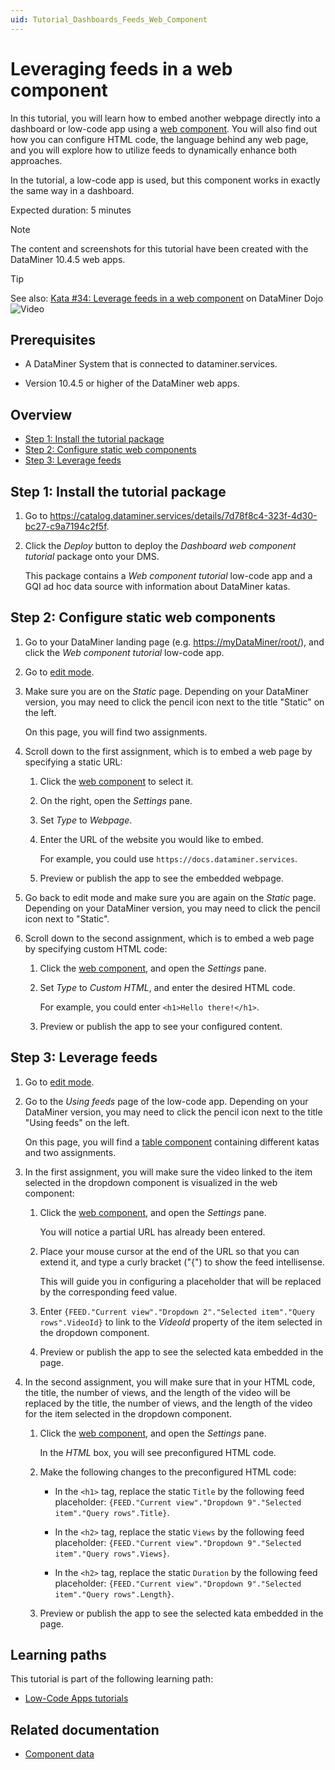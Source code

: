 ```yaml
---
uid: Tutorial_Dashboards_Feeds_Web_Component
---
```


# Leveraging feeds in a web component

In this tutorial, you will learn how to embed another webpage directly into a dashboard or low-code app using a [web component](xref:DashboardWeb). You will also find out how you can configure HTML code, the language behind any web page, and you will explore how to utilize feeds to dynamically enhance both approaches.

In the tutorial, a low-code app is used, but this component works in exactly the same way in a dashboard.

Expected duration: 5 minutes

> [!NOTE]
> The content and screenshots for this tutorial have been created with the DataMiner 10.4.5 web apps.

> [!TIP]
> See also: [Kata #34: Leverage feeds in a web component](https://community.dataminer.services/courses/kata-34/) on DataMiner Dojo ![Video](~/user-guide/images/video_Duo.png)

## Prerequisites

- A DataMiner System that is connected to dataminer.services.

- Version 10.4.5 or higher of the DataMiner web apps.

## Overview

- [Step 1: Install the tutorial package](#step-1-install-the-tutorial-package)
- [Step 2: Configure static web components](#step-2-configure-static-web-components)
- [Step 3: Leverage feeds](#step-3-leverage-feeds)

## Step 1: Install the tutorial package

1. Go to <https://catalog.dataminer.services/details/7d78f8c4-323f-4d30-bc27-c9a7194c2f5f>.

1. Click the *Deploy* button to deploy the *Dashboard web component tutorial* package onto your DMS.

   This package contains a *Web component tutorial* low-code app and a GQI ad hoc data source with information about DataMiner katas.

## Step 2: Configure static web components

1. Go to your DataMiner landing page (e.g. <https://myDataMiner/root/>), and click the *Web component tutorial* low-code app.

1. Go to [edit mode](xref:Editing_custom_apps).

1. Make sure you are on the *Static* page. Depending on your DataMiner version, you may need to click the pencil icon next to the title "Static" on the left.

   On this page, you will find two assignments.

1. Scroll down to the first assignment, which is to embed a web page by specifying a static URL:

   1. Click the [web component](xref:DashboardWeb) to select it.

   1. On the right, open the *Settings* pane.

   1. Set *Type* to *Webpage*.

   1. Enter the URL of the website you would like to embed.

      For example, you could use `https://docs.dataminer.services`.

   1. Preview or publish the app to see the embedded webpage.

1. Go back to edit mode and make sure you are again on the *Static* page. Depending on your DataMiner version, you may need to click the pencil icon next to "Static".

1. Scroll down to the second assignment, which is to embed a web page by specifying custom HTML code:

   1. Click the [web component](xref:DashboardWeb), and open the *Settings* pane.

   1. Set *Type* to *Custom HTML*, and enter the desired HTML code.

      For example, you could enter `<h1>Hello there!</h1>`.

   1. Preview or publish the app to see your configured content.

## Step 3: Leverage feeds

1. Go to [edit mode](xref:Editing_custom_apps).

1. Go to the *Using feeds* page of the low-code app. Depending on your DataMiner version, you may need to click the pencil icon next to the title "Using feeds" on the left.

   On this page, you will find a [table component](xref:DashboardTable) containing different katas and two assignments.

1. In the first assignment, you will make sure the video linked to the item selected in the dropdown component is visualized in the web component:

   1. Click the [web component](xref:DashboardWeb), and open the *Settings* pane.

      You will notice a partial URL has already been entered.

   1. Place your mouse cursor at the end of the URL so that you can extend it, and type a curly bracket ("{") to show the feed intellisense.

      This will guide you in configuring a placeholder that will be replaced by the corresponding feed value.

   1. Enter `{FEED."Current view"."Dropdown 2"."Selected item"."Query rows".VideoId}` to link to the *VideoId* property of the item selected in the dropdown component.

   1. Preview or publish the app to see the selected kata embedded in the page.

1. In the second assignment, you will make sure that in your HTML code, the title, the number of views, and the length of the video will be replaced by the title, the number of views, and the length of the video for the item selected in the dropdown component.

   1. Click the [web component](xref:DashboardWeb), and open the *Settings* pane.

      In the *HTML* box, you will see preconfigured HTML code.

   1. Make the following changes to the preconfigured HTML code:

      - In the `<h1>` tag, replace the static `Title` by the following feed placeholder: `{FEED."Current view"."Dropdown 9"."Selected item"."Query rows".Title}`.

      - In the `<h2>` tag, replace the static `Views` by the following feed placeholder: `{FEED."Current view"."Dropdown 9"."Selected item"."Query rows".Views}`.

      - In the `<h2>` tag, replace the static `Duration` by the following feed placeholder: `{FEED."Current view"."Dropdown 9"."Selected item"."Query rows".Length}`.

   1. Preview or publish the app to see the selected kata embedded in the page.

## Learning paths

This tutorial is part of the following learning path:

- [Low-Code Apps tutorials](xref:Tutorial_Apps)

## Related documentation

- [Component data](xref:Component_Data)

